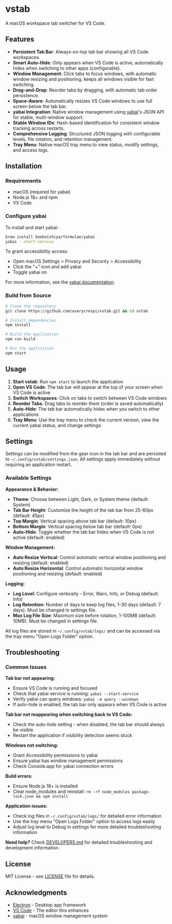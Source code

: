 # vstab

A macOS workspace tab switcher for VS Code.

## Features

- **Persistent Tab Bar**: Always-on-top tab bar showing all VS Code workspaces.
- **Smart Auto-Hide**: Only appears when VS Code is active, automatically hides when switching to other apps (configurable).
- **Window Management**: Click tabs to focus windows, with automatic window resizing and positioning, keeps all windows visible for fast switching.
- **Drag-and-Drop**: Reorder tabs by dragging, with automatic tab order persistence.
- **Space-Aware**: Automatically resizes VS Code windows to use full screen below the tab bar.
- **yabai Integration**: Native window management using [yabai](https://github.com/koekeishiya/yabai)'s JSON API for stable, multi-window support.
- **Stable Window IDs**: Hash-based identification for consistent window tracking across restarts.
- **Comprehensive Logging**: Structured JSON logging with configurable levels, file rotation, and retention management.
- **Tray Menu**: Native macOS tray menu to view status, modify settings, and access logs.

## Installation

### Requirements

- macOS (required for yabai)
- Node.js 18+ and npm
- VS Code

### Configure yabai

To install and start yabai:

```sh
brew install koekeishiya/formulae/yabai
yabai --start-service
```

To grant accessibility access:

- Open macOS Settings > Privacy and Security > Accessibility
- Click the "+" icon and add yabai
- Toggle yabai on

For more information, see the [yabai documentation](https://github.com/koekeishiya/yabai?tab=readme-ov-file#requirements-and-caveats).

### Build from Source

```bash
# Clone the repository
git clone https://github.com/averycrespi/vstab.git && cd vstab

# Install dependencies
npm install

# Build the application
npm run build

# Run the application
npm start
```

## Usage

1. **Start vstab**: Run `npm start` to launch the application
2. **Open VS Code**: The tab bar will appear at the top of your screen when VS Code is active
3. **Switch Workspaces**: Click on tabs to switch between VS Code windows
4. **Reorder Tabs**: Drag tabs to reorder them (order is saved automatically)
5. **Auto-Hide**: The tab bar automatically hides when you switch to other applications
6. **Tray Menu**: Use the tray menu to check the current version, view the current yabai status, and change settings.

## Settings

Settings can be modified from the gear icon in the tab bar and are persisted to `~/.config/vstab/settings.json`. All settings apply immediately without requiring an application restart.

### Available Settings

**Appearance & Behavior:**

- **Theme**: Choose between Light, Dark, or System theme (default: System)
- **Tab Bar Height**: Customize the height of the tab bar from 25-60px (default: 45px)
- **Top Margin**: Vertical spacing above tab bar (default: 10px)
- **Bottom Margin**: Vertical spacing below tab bar (default: 0px)
- **Auto-Hide**: Toggle whether the tab bar hides when VS Code is not active (default: enabled)

**Window Management:**

- **Auto Resize Vertical**: Control automatic vertical window positioning and resizing (default: enabled)
- **Auto Resize Horizontal**: Control automatic horizontal window positioning and resizing (default: enabled)

**Logging:**

- **Log Level**: Configure verbosity - Error, Warn, Info, or Debug (default: Info)
- **Log Retention**: Number of days to keep log files, 1-30 days (default: 7 days). Must be changed in settings file.
- **Max Log File Size**: Maximum size before rotation, 1-100MB (default: 10MB). Must be changed in settings file.

All log files are stored in `~/.config/vstab/logs/` and can be accessed via the tray menu "Open Logs Folder" option.

## Troubleshooting

### Common Issues

**Tab bar not appearing:**

- Ensure VS Code is running and focused
- Check that yabai service is running: `yabai --start-service`
- Verify yabai can query windows: `yabai -m query --windows`
- If auto-hide is enabled, the tab bar only appears when VS Code is active

**Tab bar not reappearing when switching back to VS Code:**

- Check the auto-hide setting - when disabled, the tab bar should always be visible
- Restart the application if visibility detection seems stuck

**Windows not switching:**

- Grant Accessibility permissions to yabai
- Ensure yabai has window management permissions
- Check Console.app for yabai connection errors

**Build errors:**

- Ensure Node.js 18+ is installed
- Clear node_modules and reinstall: `rm -rf node_modules package-lock.json && npm install`

**Application issues:**

- Check log files in `~/.config/vstab/logs/` for detailed error information
- Use the tray menu "Open Logs Folder" option to access logs easily
- Adjust log level to Debug in settings for more detailed troubleshooting information

**Need help?** Check [DEVELOPERS.md](DEVELOPERS.md) for detailed troubleshooting and development information.

## License

MIT License - see [LICENSE](LICENSE) file for details.

## Acknowledgments

- [Electron](https://electronjs.org/) - Desktop app framework
- [VS Code](https://code.visualstudio.com/) - The editor this enhances
- [yabai](https://github.com/koekeishiya/yabai) - macOS window management system
